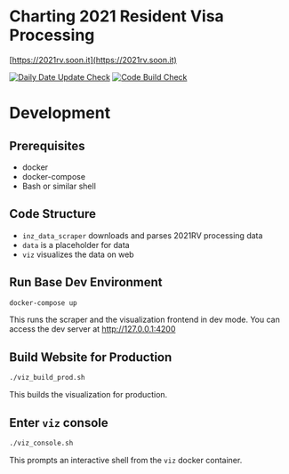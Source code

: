 # Charting 2021 Resident Visa Processing

[https://2021rv.soon.it](https://2021rv.soon.it)

[![Daily Date Update Check](https://github.com/llouislu/2021rv.soon.it/workflows/daily-data-updates/badge.svg)](https://github.com/llouislu/2021rv.soon.it/actions/workflows/daily-data-update.yml)
[![Code Build Check](https://github.com/llouislu/2021rv.soon.it/workflows/full-build/badge.svg)](https://github.com/llouislu/2021rv.soon.it/actions/workflows/code-build.yml)

# Development

## Prerequisites

- docker
- docker-compose
- Bash or similar shell

## Code Structure

- `inz_data_scraper` downloads and parses 2021RV processing data
- `data` is a placeholder for data
- `viz` visualizes the data on web

## Run Base Dev Environment

```bash
docker-compose up
```

This runs the scraper and the visualization frontend in dev mode. You can access the dev server at http://127.0.0.1:4200

## Build Website for Production

```bash
./viz_build_prod.sh
```

This builds the visualization for production.

## Enter `viz` console

```bash
./viz_console.sh
```

This prompts an interactive shell from the `viz` docker container.
